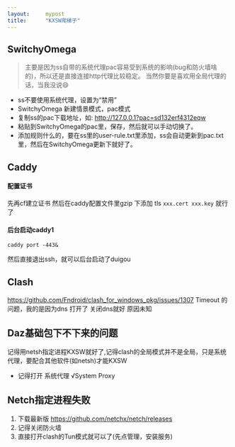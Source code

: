 ```yaml
---
layout:     mypost
title:      "KXSW爬梯子"
---
```


## SwitchyOmega
> 主要是因为ss自带的系统代理pac容易受到系统的影响(bug和防火墙啥的)，所以还是直接连接http代理比较稳定。
> 当然你要是喜欢用全局代理的话，当我没说😄

- ss不要使用系统代理，设置为“禁用”
- SwitchyOmega 新建情景模式，pac模式
- 复制ss的pac下载地址，如: http://127.0.0.1?pac=sd132erf4312eqw
- 粘贴到SwitchyOmega的pac里，保存，然后就可以手动切换了。
- 添加规则什么的，要在ss里的user-rule.txt里添加，ss会自动更新到pac.txt里，然后在SwitchyOmega更新下就好了。

## Caddy
#### **配置证书**
先再cf建立证书
然后在caddy配置文件里gzip
下添加 tls  `xxx.cert xxx.key` 就行了

#### **后台启动caddy1**
```shell
caddy port -443&
```
然后直接退出ssh，就可以后台启动了duigou

## Clash
https://github.com/Fndroid/clash_for_windows_pkg/issues/1307
Timeout 的问题，我的是因为dns 打开了 关闭dns就好 原因未知

## Daz基础包下不下来的问题
记得用netsh指定进程KXSW就好了,记得clash的全局模式并不是全局，只是系统代理，要配合其他软件(如netsh)才能KXSW
- 记得打开 系统代理 √System Proxy

## Netch指定进程失败
1. 下载最新版 https://github.com/netchx/netch/releases
2. 记得关闭防火墙
3. 直接打开clash的Tun模式就可以了(先点管理，安装服务)



